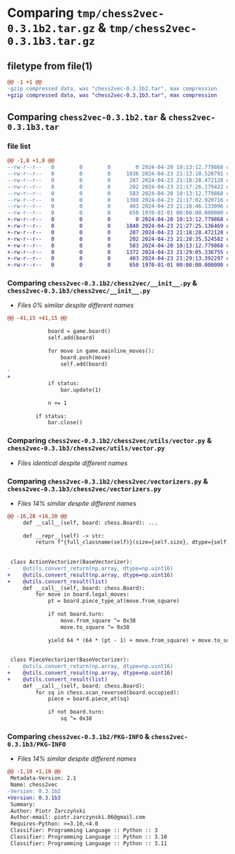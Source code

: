# Comparing `tmp/chess2vec-0.3.1b2.tar.gz` & `tmp/chess2vec-0.3.1b3.tar.gz`

## filetype from file(1)

```diff
@@ -1 +1 @@
-gzip compressed data, was "chess2vec-0.3.1b2.tar", max compression
+gzip compressed data, was "chess2vec-0.3.1b3.tar", max compression
```

## Comparing `chess2vec-0.3.1b2.tar` & `chess2vec-0.3.1b3.tar`

### file list

```diff
@@ -1,8 +1,8 @@
--rw-r--r--   0        0        0        0 2024-04-20 10:13:12.779868 chess2vec-0.3.1b2/README.md
--rw-r--r--   0        0        0     1836 2024-04-23 21:13:10.520791 chess2vec-0.3.1b2/chess2vec/__init__.py
--rw-r--r--   0        0        0      287 2024-04-23 21:18:28.472128 chess2vec-0.3.1b2/chess2vec/pgn.py
--rw-r--r--   0        0        0      202 2024-04-23 21:17:26.179422 chess2vec-0.3.1b2/chess2vec/utils/__init__.py
--rw-r--r--   0        0        0      583 2024-04-20 10:13:12.779868 chess2vec-0.3.1b2/chess2vec/utils/vector.py
--rw-r--r--   0        0        0     1308 2024-04-23 21:17:02.920716 chess2vec-0.3.1b2/chess2vec/vectorizers.py
--rw-r--r--   0        0        0      403 2024-04-23 21:18:46.133096 chess2vec-0.3.1b2/pyproject.toml
--rw-r--r--   0        0        0      650 1970-01-01 00:00:00.000000 chess2vec-0.3.1b2/PKG-INFO
+-rw-r--r--   0        0        0        0 2024-04-20 10:13:12.779868 chess2vec-0.3.1b3/README.md
+-rw-r--r--   0        0        0     1848 2024-04-23 21:27:25.136469 chess2vec-0.3.1b3/chess2vec/__init__.py
+-rw-r--r--   0        0        0      287 2024-04-23 21:18:28.472128 chess2vec-0.3.1b3/chess2vec/pgn.py
+-rw-r--r--   0        0        0      202 2024-04-23 21:28:35.524582 chess2vec-0.3.1b3/chess2vec/utils/__init__.py
+-rw-r--r--   0        0        0      583 2024-04-20 10:13:12.779868 chess2vec-0.3.1b3/chess2vec/utils/vector.py
+-rw-r--r--   0        0        0     1372 2024-04-23 21:29:05.336755 chess2vec-0.3.1b3/chess2vec/vectorizers.py
+-rw-r--r--   0        0        0      403 2024-04-23 21:29:13.392297 chess2vec-0.3.1b3/pyproject.toml
+-rw-r--r--   0        0        0      650 1970-01-01 00:00:00.000000 chess2vec-0.3.1b3/PKG-INFO
```

### Comparing `chess2vec-0.3.1b2/chess2vec/__init__.py` & `chess2vec-0.3.1b3/chess2vec/__init__.py`

 * *Files 0% similar despite different names*

```diff
@@ -41,15 +41,15 @@
             
             board = game.board()
             self.add(board)
 
             for move in game.mainline_moves():
                 board.push(move)
                 self.add(board)
-
+            
             if status:
                 bar.update(1)
                 
             n += 1
 
         if status:
             bar.close()
```

### Comparing `chess2vec-0.3.1b2/chess2vec/utils/vector.py` & `chess2vec-0.3.1b3/chess2vec/utils/vector.py`

 * *Files identical despite different names*

### Comparing `chess2vec-0.3.1b2/chess2vec/vectorizers.py` & `chess2vec-0.3.1b3/chess2vec/vectorizers.py`

 * *Files 14% similar despite different names*

```diff
@@ -16,28 +16,30 @@
     def __call__(self, board: chess.Board): ...
 
     def __repr__(self) -> str:
         return f"{full_classname(self)}(size={self.size}, dtype={self.dtype})"
 
 
 class ActionVectorizer(BaseVectorizer):
-    @utils.convert_return(np.array, dtype=np.uint16)
+    @utils.convert_result(np.array, dtype=np.uint16)
+    @utils.convert_result(list)
     def __call__(self, board: chess.Board):
         for move in board.legal_moves:
             pt = board.piece_type_at(move.from_square)
 
             if not board.turn:
                 move.from_square ^= 0x38
                 move.to_square ^= 0x38
 
             yield 64 * (64 * (pt - 1) + move.from_square) + move.to_square
 
 
 class PieceVectorizer(BaseVectorizer):
-    @utils.convert_return(np.array, dtype=np.uint16)
+    @utils.convert_result(np.array, dtype=np.uint16)
+    @utils.convert_result(list)
     def __call__(self, board: chess.Board):
         for sq in chess.scan_reversed(board.occupied):
             piece = board.piece_at(sq)
 
             if not board.turn:
                 sq ^= 0x38
```

### Comparing `chess2vec-0.3.1b2/PKG-INFO` & `chess2vec-0.3.1b3/PKG-INFO`

 * *Files 14% similar despite different names*

```diff
@@ -1,10 +1,10 @@
 Metadata-Version: 2.1
 Name: chess2vec
-Version: 0.3.1b2
+Version: 0.3.1b3
 Summary: 
 Author: Piotr Żarczyński
 Author-email: piotr.zarczynski.06@gmail.com
 Requires-Python: >=3.10,<4.0
 Classifier: Programming Language :: Python :: 3
 Classifier: Programming Language :: Python :: 3.10
 Classifier: Programming Language :: Python :: 3.11
```

